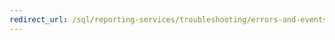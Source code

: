 ```yaml
---
redirect_url: /sql/reporting-services/troubleshooting/errors-and-events-reference-reporting-services?view=sql-server-2014
---
```


